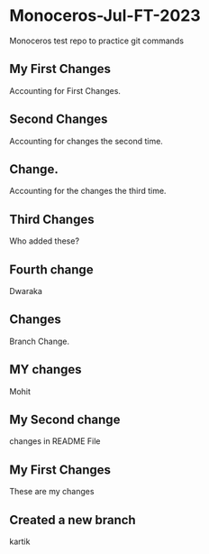 # Monoceros-Jul-FT-2023
Monoceros test repo to practice git commands


## My First Changes


Accounting for First Changes.


## Second Changes 

Accounting for changes the second time.


## Change.

Accounting for the changes the third time.
## Third Changes

Who added these?

## Fourth change 
Dwaraka

## Changes

Branch Change.

## MY changes
Mohit

## My Second change
changes in README File

## My First Changes 
These are my changes

## Created a new branch
 kartik
